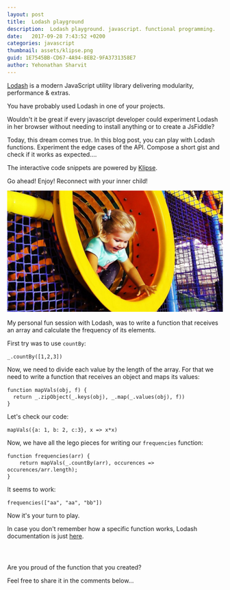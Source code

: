 ```yaml
---
layout: post
title:  Lodash playground
description:  Lodash playground. javascript. functional programming.
date:   2017-09-28 7:43:52 +0200
categories: javascript
thumbnail: assets/klipse.png
guid: 1E7545BB-CD67-4A94-8EB2-9FA3731358E7
author: Yehonathan Sharvit
---
```



[Lodash](https://lodash.com/) is a modern JavaScript utility library delivering modularity, performance & extras.

You have probably used Lodash in one of your projects. 

Wouldn't it be great if every javascript developer could experiment Lodash in her browser without needing to install anything or to create a JsFiddle?

Today, this dream comes true. In this blog post, you can play with Lodash functions. Experiment the edge cases of the API. Compose a short gist and check if it works as expected....

The interactive code snippets are powered by [Klipse](https://github.com/viebel/klipse). 


Go ahead! Enjoy! Reconnect with your inner child!


![Playground](/assets/playground-girl.jpg)


My personal fun session with Lodash, was to write a function that receives an array and calculate the frequency of its elements.

First try was to use `countBy`:

~~~eval-js
_.countBy([1,2,3])
~~~

Now, we need to divide each value by the length of the array. 
For that we need to write a function that receives an object and maps its values:

~~~eval-js
function mapVals(obj, f) {
  return _.zipObject(_.keys(obj), _.map(_.values(obj), f))
}
~~~

Let's check our code:

~~~eval-js
mapVals({a: 1, b: 2, c:3}, x => x*x)
~~~

Now, we have all the lego pieces for writing our `frequencies` function:

~~~eval-js
function frequencies(arr) {
    return mapVals(_.countBy(arr), occurences => occurences/arr.length);
}
~~~

It seems to work:

~~~eval-js
frequencies(["aa", "aa", "bb"])
~~~

Now it's your turn to play.

In case you don't remember how a specific function works, Lodash documentation is just [here](https://lodash.com/docs/4.17.4).

~~~eval-js
~~~

~~~eval-js
~~~

~~~eval-js
~~~

Are you proud of the function that you created?

Feel free to share it in the comments below...

<script src="https://cdnjs.cloudflare.com/ajax/libs/lodash.js/4.17.4/lodash.min.js" integrity="sha256-8E6QUcFg1KTnpEU8TFGhpTGHw5fJqB9vCms3OhAYLqw=" crossorigin="anonymous"></script>
